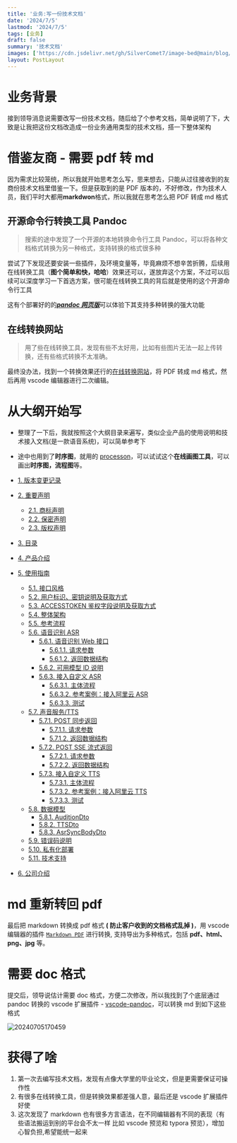 ```yaml
---
title: '业务:写一份技术文档'
date: '2024/7/5'
lastmod: '2024/7/5'
tags: [业务]
draft: false
summary: '技术文档'
images: ['https://cdn.jsdelivr.net/gh/SilverComet7/image-bed@main/blog/20240705170459.png']
layout: PostLayout
---
```


# 业务背景

接到领导消息说需要改写一份技术文档，随后给了个参考文档，简单说明了下，大致是让我把这份文档改造成一份业务通用类型的技术文档，搭一下整体架构

# 借鉴友商 - 需要 pdf 转 md

因为需求比较笼统，所以我就开始思考怎么写，思来想去，只能从过往接收到的友商份技术文档里借鉴一下。但是获取到的是 PDF 版本的，不好修改，作为技术人员，我们平时大都用**markdwon**格式，所以我就在思考怎么把 PDF 转成 md 格式

## 开源命令行转换工具 Pandoc

> 搜索的途中发现了一个开源的本地转换命令行工具 Pandoc，可以将各种文档格式转换为另一种格式，支持转换的格式很多种

尝试了下发现还要安装一些插件，及环境变量等，毕竟麻烦不想辛苦折腾，后续用在线转换工具（**图个简单和快，哈哈**）效果还可以，遂放弃这个方案，不过可以后续可以深度学习一下首选方案，很可能在线转换工具的背后就是使用的这个开源命令行工具

这有个部署好的的[**_pandoc 网页版_**](https://pandoc.org/try/)可以体验下其支持多种转换的强大功能

## 在线转换网站

> 用了些在线转换工具，发现有些不太好用，比如有些图片无法一起上传转换，还有些格式转换不太准确。

最终没办法，找到一个转换效果还行的[在线转换网站](https://products.aspose.app/words/zh/conversion/pdf-to-md#)，将 PDF 转成 md 格式，然后再用 vscode 编辑器进行二次编辑。

# 从大纲开始写

- 整理了一下后，我就按照这个大纲目录来遍写，类似企业产品的使用说明和技术接入文档(是一款语音系统)，可以简单参考下

- 途中也用到了**时序图**，就用的 [processon](https://www.processon.com/diagrams)，可以试试这个**在线画图工具**，可以画出**时序图，流程图**等。

- [1. 版本变更记录](#1-版本变更记录)
- [2. 重要声明](#2-重要声明)
  - [2.1. 商标声明](#21-商标声明)
  - [2.2. 保密声明](#22-保密声明)
  - [2.3. 版权声明](#23-版权声明)
- [3. 目录](#3-目录)
- [4. 产品介绍](#4-产品介绍)
- [5. 使用指南](#5-使用指南)
  - [5.1. 接口风格](#51-接口风格)
  - [5.2. 用户标识、密钥说明及获取方式](#52-用户标识密钥说明及获取方式)
  - [5.3. ACCESSTOKEN 鉴权字段说明及获取方式](#53-accesstoken-鉴权字段说明及获取方式)
  - [5.4. 整体架构](#54-整体架构)
  - [5.5. 参考流程](#55-参考流程)
  - [5.6. 语音识别 ASR](#56-语音识别-asr)
    - [5.6.1. 语音识别 Web 接口](#561-语音识别-web-接口)
      - [5.6.1.1. 请求参数](#5611-请求参数)
      - [5.6.1.2. 返回数据结构](#5612-返回数据结构)
    - [5.6.2. 可用模型 ID 说明](#562-可用模型-id-说明)
    - [5.6.3. 接入自定义 ASR](#563-接入自定义-asr)
      - [5.6.3.1. 主体流程](#5631-主体流程)
      - [5.6.3.2. 参考案例：接入阿里云 ASR](#5632-参考案例接入阿里云-asr)
      - [5.6.3.3. 测试](#5633-测试)
  - [5.7. 声音服务/TTS](#57-声音服务tts)
    - [5.7.1. POST 同步返回](#571-post-同步返回)
      - [5.7.1.1. 请求参数](#5711-请求参数)
      - [5.7.1.2. 返回数据结构](#5712-返回数据结构)
    - [5.7.2. POST SSE 流式返回](#572-post-sse-流式返回)
      - [5.7.2.1. 请求参数](#5721-请求参数)
      - [5.7.2.2. 返回数据结构](#5722-返回数据结构)
    - [5.7.3. 接入自定义 TTS](#573-接入自定义-tts)
      - [5.7.3.1. 主体流程](#5731-主体流程)
      - [5.7.3.2. 参考案例：接入阿里云 TTS](#5732-参考案例接入阿里云-tts)
      - [5.7.3.3. 测试](#5733-测试)
  - [5.8. 数据模型](#58-数据模型)
    - [5.8.1. AuditionDto](#581-auditiondto)
    - [5.8.2. TTSDto](#582-ttsdto)
    - [5.8.3. AsrSyncBodyDto](#583-asrsyncbodydto)
  - [5.9. 错误码说明](#59-错误码说明)
  - [5.10. 私有化部署](#510-私有化部署)
  - [5.11. 技术支持](#511-技术支持)
- [6. 公司介绍](#6-公司介绍)

# md 重新转回 pdf

最后把 markdown 转换成 pdf 格式 **( 防止客户收到的文档格式乱掉 )**，用 vscode 编辑器的插件 [`Markdown PDF`](https://marketplace.visualstudio.com/items?itemName=yzane.markdown-pdf) 进行转换, 支持导出为多种格式，包括 **pdf、html、png、jpg** 等。

# 需要 doc 格式

提交后，领导说估计需要 doc 格式，方便二次修改，所以我找到了个底层通过 pandoc 转换的 vscode 扩展插件 - [vscode-pandoc](https://marketplace.visualstudio.com/items?itemName=ChrisChinchilla.vscode-pandoc)，可以转换 md 到如下这些格式

![20240705170459](https://cdn.jsdelivr.net/gh/SilverComet7/image-bed@main/blog/20240705170459.png)

# 获得了啥

1. 第一次去编写技术文档，发现有点像大学里的毕业论文，但是更需要保证可操作性
2. 有很多在线转换工具，但是转换效果都差强人意，最后还是 vscode 扩展插件好使
3. 这次发现了 markdown 也有很多方言语法，在不同编辑器有不同的表现（有些语法搬运到别的平台会不太一样 比如 vscode 预览和 typora 预览），增加心智负担,希望能统一起来

<!-- [参考](https://kimtanyo.github.io/post/markdown-yu-fa-da-quan/#1) -->
